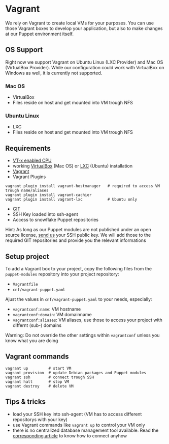 # Vagrant

We rely on Vagrant to create local VMs for your purposes. You can use those Vagrant boxes to develop your application, but also to make changes at our Puppet environment itself.


## OS Support

Right now we support Vagrant on Ubuntu Linux (LXC Provider) and Mac OS (VirtualBox Provider). While our configuration could work with VirtualBox on Windows as well, it is currently not supported.


### Mac OS

* VirtualBox
* Files reside on host and get mounted into VM trough NFS


### Ubuntu Linux

* LXC
* Files reside on host and get mounted into VM trough NFS


## Requirements

* [VT-x enabled CPU](http://en.wikipedia.org/wiki/X86_virtualization#Intel-VT-x)
* working [VirtualBox](https://www.virtualbox.org/) (Mac OS) or [LXC](https://linuxcontainers.org/) (Ubuntu) installation
* [Vagrant](http://www.vagrantup.com/downloads.html)
* Vagrant Plugins
```
vagrant plugin install vagrant-hostmanager   # required to access VM trough name/aliases
vagrant plugin install vagrant-cachier
vagrant plugin install vagrant-lxc           # Ubuntu only
```
* [GIT](https://git-scm.com/)
* SSH Key loaded into ssh-agent
* Access to snowflake Puppet repositories

Hint: As long as our Puppet modules are not published under an open source license, [send us](/support.md) your SSH public key. We will add those to the required GIT repositories and provide you the relevant informations
 

## Setup project

To add a Vagrant box to your project, copy the following files from the `puppet-modules` repository into your project repository:

* `Vagrantfile`
* `cnf/vagrant-puppet.yaml`

Ajust the values in `cnf/vagrant-puppet.yaml` to your needs, especially:

* `vagrantconf:name`: VM hostname
* `vagrantconf:domain`: VM domainname
* `vagrantconf:aliases`: VM aliases, use those to access your project with differnt (sub-) domains

Warning: Do not override the other settings within `vagrantconf` unless you know what you are doing


## Vagrant commands

```
vagrant up         # start VM
vagrant provision  # update Debian packages and Puppet modules
vagrant ssh        # connect trough SSH
vagrant halt       # stop VM
vagrant destroy    # delete VM
```


## Tips & tricks

 * load your SSH key into ssh-agent (VM has to access different repositorys with your key)
 * use Vagrant commands like `vagrant up` to control your VM only
 * there is no centralized database management tool available. Read the [corresponding article](https://snowflakehosting.ch/#!services/database.md#Access) to know how to connect anyhow

